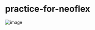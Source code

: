 # practice-for-neoflex
![image](https://github.com/RaiFy228/practice-for-neoflex/assets/118426381/871b78b7-08fb-49c4-af17-3e8bffbedee0)

